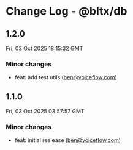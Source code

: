 # Change Log - @bltx/db

<!-- This log was last generated on Fri, 03 Oct 2025 18:15:32 GMT and should not be manually modified. -->

<!-- Start content -->

## 1.2.0

Fri, 03 Oct 2025 18:15:32 GMT

### Minor changes

- feat: add test utils (ben@voiceflow.com)

## 1.1.0

Fri, 03 Oct 2025 03:57:57 GMT

### Minor changes

- feat: initial realease (ben@voiceflow.com)
